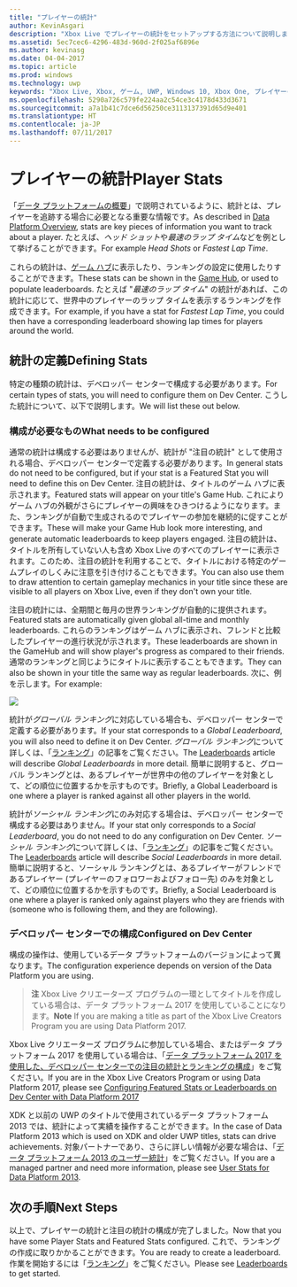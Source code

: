 ```yaml
---
title: "プレイヤーの統計"
author: KevinAsgari
description: "Xbox Live でプレイヤーの統計をセットアップする方法について説明します。"
ms.assetid: 5ec7cec6-4296-483d-960d-2f025af6896e
ms.author: kevinasg
ms.date: 04-04-2017
ms.topic: article
ms.prod: windows
ms.technology: uwp
keywords: "Xbox Live, Xbox, ゲーム, UWP, Windows 10, Xbox One, プレイヤーの統計, ランキング"
ms.openlocfilehash: 5290a726c579fe224aa2c54ce3c4178d433d3671
ms.sourcegitcommit: a7a1b41c7dce6d56250ce3113137391d65d9e401
ms.translationtype: HT
ms.contentlocale: ja-JP
ms.lasthandoff: 07/11/2017
---
```

# <a name="player-stats"></a><span data-ttu-id="aaa02-104">プレイヤーの統計</span><span class="sxs-lookup"><span data-stu-id="aaa02-104">Player Stats</span></span>

<span data-ttu-id="aaa02-105">「[データ プラットフォームの概要](../data-platform/data-platform.md)」で説明されているように、統計とは、プレイヤーを追跡する場合に必要となる重要な情報です。</span><span class="sxs-lookup"><span data-stu-id="aaa02-105">As described in [Data Platform Overview](../data-platform/data-platform.md), stats are key pieces of information you want to track about a player.</span></span>  <span data-ttu-id="aaa02-106">たとえば、*ヘッド ショット*や*最速のラップ タイム*などを例として挙げることができます。</span><span class="sxs-lookup"><span data-stu-id="aaa02-106">For example *Head Shots* or *Fastest Lap Time*.</span></span>

<span data-ttu-id="aaa02-107">これらの統計は、[ゲーム ハブ](../data-platform/designing-xbox-live-experiences.md)に表示したり、ランキングの設定に使用したりすることができます。</span><span class="sxs-lookup"><span data-stu-id="aaa02-107">These stats can be shown in the [Game Hub](../data-platform/designing-xbox-live-experiences.md), or used to populate leaderboards.</span></span>  <span data-ttu-id="aaa02-108">たとえば "*最速のラップ タイム*" の統計があれば、この統計に応じて、世界中のプレイヤーのラップ タイムを表示するランキングを作成できます。</span><span class="sxs-lookup"><span data-stu-id="aaa02-108">For example, if you have a stat for *Fastest Lap Time*, you could then have a corresponding leaderboard showing lap times for players around the world.</span></span>

## <a name="defining-stats"></a><span data-ttu-id="aaa02-109">統計の定義</span><span class="sxs-lookup"><span data-stu-id="aaa02-109">Defining Stats</span></span>

<span data-ttu-id="aaa02-110">特定の種類の統計は、デベロッパー センターで構成する必要があります。</span><span class="sxs-lookup"><span data-stu-id="aaa02-110">For certain types of stats, you will need to configure them on Dev Center.</span></span>  <span data-ttu-id="aaa02-111">こうした統計について、以下で説明します。</span><span class="sxs-lookup"><span data-stu-id="aaa02-111">We will list these out below.</span></span>

### <a name="what-needs-to-be-configured"></a><span data-ttu-id="aaa02-112">構成が必要なもの</span><span class="sxs-lookup"><span data-stu-id="aaa02-112">What needs to be configured</span></span>

<span data-ttu-id="aaa02-113">通常の統計は構成する必要はありませんが、統計が "注目の統計" として使用される場合、デベロッパー センターで定義する必要があります。</span><span class="sxs-lookup"><span data-stu-id="aaa02-113">In general stats do not need to be configured, but if your stat is a Featured Stat you will need to define this on Dev Center.</span></span>  <span data-ttu-id="aaa02-114">注目の統計は、タイトルのゲーム ハブに表示されます。</span><span class="sxs-lookup"><span data-stu-id="aaa02-114">Featured stats will appear on your title's Game Hub.</span></span>  <span data-ttu-id="aaa02-115">これによりゲーム ハブの外観がさらにプレイヤーの興味をひきつけるようになります。また、ランキングが自動で生成されるのでプレイヤーの参加を継続的に促すことができます。</span><span class="sxs-lookup"><span data-stu-id="aaa02-115">These will make your Game Hub look more interesting, and generate automatic leaderboards to keep players engaged.</span></span>  <span data-ttu-id="aaa02-116">注目の統計は、タイトルを所有していない人も含め Xbox Live のすべてのプレイヤーに表示されます。このため、注目の統計を利用することで、タイトルにおける特定のゲームプレイのしくみに注意を引き付けることもできます。</span><span class="sxs-lookup"><span data-stu-id="aaa02-116">You can also use them to draw attention to certain gameplay mechanics in your title since these are visible to all players on Xbox Live, even if they don't own your title.</span></span>

<span data-ttu-id="aaa02-117">注目の統計には、全期間と毎月の世界ランキングが自動的に提供されます。</span><span class="sxs-lookup"><span data-stu-id="aaa02-117">Featured stats are automatically given global all-time and monthly leaderboards.</span></span>  <span data-ttu-id="aaa02-118">これらのランキングはゲーム ハブに表示され、フレンドと比較したプレイヤーの進行状況が示されます。</span><span class="sxs-lookup"><span data-stu-id="aaa02-118">These leaderboards are shown in the GameHub and will show player's progress as compared to their friends.</span></span>  <span data-ttu-id="aaa02-119">通常のランキングと同じようにタイトルに表示することもできます。</span><span class="sxs-lookup"><span data-stu-id="aaa02-119">They can also be shown in your title the same way as regular leaderboards.</span></span>  <span data-ttu-id="aaa02-120">次に、例を示します。</span><span class="sxs-lookup"><span data-stu-id="aaa02-120">For example:</span></span>

![](../images/omega/gamehub_featuredstats.png)

<span data-ttu-id="aaa02-121">統計が*グローバル ランキング*に対応している場合も、デベロッパー センターで定義する必要があります。</span><span class="sxs-lookup"><span data-stu-id="aaa02-121">If your stat corresponds to a *Global Leaderboard*, you will also need to define it on Dev Center.</span></span>  <span data-ttu-id="aaa02-122">*グローバル ランキング*について詳しくは、「[ランキング](leaderboards.md)」の記事をご覧ください。</span><span class="sxs-lookup"><span data-stu-id="aaa02-122">The [Leaderboards](leaderboards.md) article will describe *Global Leaderboards* in more detail.</span></span>  <span data-ttu-id="aaa02-123">簡単に説明すると、グローバル ランキングとは、あるプレイヤーが世界中の他のプレイヤーを対象として、どの順位に位置するかを示すものです。</span><span class="sxs-lookup"><span data-stu-id="aaa02-123">Briefly, a Global Leaderboard is one where a player is ranked against all other players in the world.</span></span>

<span data-ttu-id="aaa02-124">統計が*ソーシャル ランキング*にのみ対応する場合は、デベロッパー センターで構成する必要はありません。</span><span class="sxs-lookup"><span data-stu-id="aaa02-124">If your stat only corresponds to a *Social Leaderboard*, you do not need to do any configuration on Dev Center.</span></span>  <span data-ttu-id="aaa02-125">*ソーシャル ランキング*について詳しくは、「[ランキング](leaderboards.md)」の記事をご覧ください。</span><span class="sxs-lookup"><span data-stu-id="aaa02-125">The [Leaderboards](leaderboards.md) article will describe *Social Leaderboards* in more detail.</span></span>  <span data-ttu-id="aaa02-126">簡単に説明すると、ソーシャル ランキングとは、あるプレイヤーがフレンドであるプレイヤー (プレイヤーのフォロワーおよびフォロー先) のみを対象として、どの順位に位置するかを示すものです。</span><span class="sxs-lookup"><span data-stu-id="aaa02-126">Briefly, a Social Leaderboard is one where a player is ranked only against players who they are friends with (someone who is following them, and they are following).</span></span>

### <a name="configured-on-dev-center"></a><span data-ttu-id="aaa02-127">デベロッパー センターでの構成</span><span class="sxs-lookup"><span data-stu-id="aaa02-127">Configured on Dev Center</span></span>

<span data-ttu-id="aaa02-128">構成の操作は、使用しているデータ プラットフォームのバージョンによって異なります。</span><span class="sxs-lookup"><span data-stu-id="aaa02-128">The configuration experience depends on version of the Data Platform you are using.</span></span>

> <span data-ttu-id="aaa02-129">**注** Xbox Live クリエーターズ プログラムの一環としてタイトルを作成している場合は、データ プラットフォーム 2017 を使用していることになります。</span><span class="sxs-lookup"><span data-stu-id="aaa02-129">**Note** If you are making a title as part of the Xbox Live Creators Program you are using Data Platform 2017.</span></span>

<span data-ttu-id="aaa02-130">Xbox Live クリエーターズ プログラムに参加している場合、またはデータ プラットフォーム 2017 を使用している場合は、「[データ プラットフォーム 2017 を使用した、デベロッパー センターでの注目の統計とランキングの構成](player-stats-configure-2017.md)」をご覧ください。</span><span class="sxs-lookup"><span data-stu-id="aaa02-130">If you are in the Xbox Live Creators Program or using Data Platform 2017, please see [Configuring Featured Stats or Leaderboards on Dev Center with Data Platform 2017](player-stats-configure-2017.md)</span></span>

<span data-ttu-id="aaa02-131">XDK と以前の UWP のタイトルで使用されているデータ プラットフォーム 2013 では、統計によって実績を操作することができます。</span><span class="sxs-lookup"><span data-stu-id="aaa02-131">In the case of Data Platform 2013 which is used on XDK and older UWP titles, stats can drive achievements.</span></span>  <span data-ttu-id="aaa02-132">対象パートナーであり、さらに詳しい情報が必要な場合は、「[データ プラットフォーム 2013 のユーザー統計](https://developer.microsoft.com/en-us/games/xbox/docs/xboxlive/xbox-live-partners/event-driven-data-platform/user-stats)」をご覧ください。</span><span class="sxs-lookup"><span data-stu-id="aaa02-132">If you are a managed partner and need more information, please see [User Stats for Data Platform 2013](https://developer.microsoft.com/en-us/games/xbox/docs/xboxlive/xbox-live-partners/event-driven-data-platform/user-stats).</span></span>  

## <a name="next-steps"></a><span data-ttu-id="aaa02-133">次の手順</span><span class="sxs-lookup"><span data-stu-id="aaa02-133">Next Steps</span></span>

<span data-ttu-id="aaa02-134">以上で、プレイヤーの統計と注目の統計の構成が完了しました。</span><span class="sxs-lookup"><span data-stu-id="aaa02-134">Now that you have some Player Stats and Featured Stats configured.</span></span>  <span data-ttu-id="aaa02-135">これで、ランキングの作成に取りかかることができます。</span><span class="sxs-lookup"><span data-stu-id="aaa02-135">You are ready to create a leaderboard.</span></span>  <span data-ttu-id="aaa02-136">作業を開始するには「[ランキング](leaderboards.md)」をご覧ください。</span><span class="sxs-lookup"><span data-stu-id="aaa02-136">Please see [Leaderboards](leaderboards.md) to get started.</span></span>
